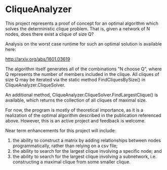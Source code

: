 # CliqueAnalyzer
This project represents a proof of concept for an optimal algorithm which solves
the deterministic clique problem.  That is, given a network of N nodes, does there
exist a clique of size Q?

Analysis on the worst case runtime for such an optimal solution is available here:

http://arxiv.org/abs/1601.03619

The algorithm itself generates all of the combinations "N choose Q", where Q
represents the number of members included in the clique.  All cliques of size Q
may be iterated via the static method FindCliquesBySize() in CliqueAnalyzer.CliqueSolver.

An additional method, CliqueAnalyzer.CliqueSolver.FindLargestClique() is available,
which returns the collection of all cliques of maximal size.

For now, the program is mostly of theoretical importance, as it is a realization of
the optimal algorithm described in the publication referenced above.  However,
this is an active project and feedback is welcome.

Near term enhancements for this project will include:

1. the ability to construct a matrix by adding relationships between nodes
programmatically, rather than relying on a csv file;
2. the ability to search for the largest clique involving a specific node; and
3. the ability to search for the largest clique involving a subnetwork, i.e.
constructing a maximal clique from some smaller clique.
